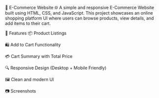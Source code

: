 🛒 E-Commerce Website 🌐
A simple and responsive E-Commerce Website built using HTML, CSS, and JavaScript. This project showcases an online shopping platform UI where users can browse products, view details, and add items to their cart.

📌 Features
📦 Product Listings

🛍️ Add to Cart Functionality

💳 Cart Summary with Total Price

🔍 Responsive Design (Desktop + Mobile Friendly)

🖼️ Clean and modern UI

📷 Screenshots
